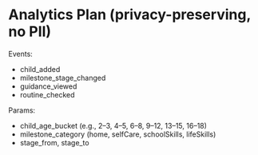 # Analytics Plan (privacy-preserving, no PII)

Events:
- child_added
- milestone_stage_changed
- guidance_viewed
- routine_checked

Params:
- child_age_bucket (e.g., 2–3, 4–5, 6–8, 9–12, 13–15, 16–18)
- milestone_category (home, selfCare, schoolSkills, lifeSkills)
- stage_from, stage_to
